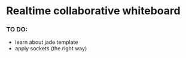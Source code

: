 # Realtime collaborative whiteboard

### TO DO:
- learn about jade template
- apply sockets (the right way)
